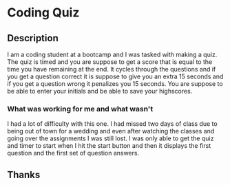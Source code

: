 # Coding Quiz

## Description

I am a coding student at a bootcamp and I was tasked with making a quiz. The quiz is timed and you are suppose to get a score that is equal to the time you have remaining at the end. It cycles through the questions and if you get a question correct it is suppose to give you an extra 15 seconds and if you get a question wrong it penalizes you 15 seconds. You are suppose to be able to enter your initials and be able to save your highscores.

### What was working for me and what wasn't

I had a lot of difficulty with this one. I had missed two days of class due to being out of town for a wedding and even after watching the classes and going over the assignments I was still lost. I was only able to get the quiz and timer to start when I hit the start button and then it displays the first question and the first set of question answers.

## Thanks
